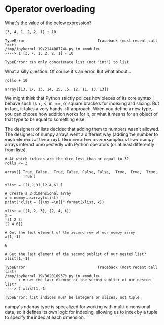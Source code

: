 # Operator overloading
What's the value of the below expression?

    [3, 4, 1, 2, 2, 1] + 10

    TypeError                                 Traceback (most recent call last)
    /tmp/ipykernel_19/2144087748.py in <module>
    ----> 1 [3, 4, 1, 2, 2, 1] + 10

    TypeError: can only concatenate list (not "int") to list


What a silly question. Of course it's an error.
But what about...

    rolls + 10

    array([13, 14, 13, 14, 15, 15, 12, 11, 13, 13])


We might think that Python strictly polices how pieces of its core syntax behave such as +, <, in, ==, or square brackets for indexing and slicing. But in fact, it takes a very hands-off
approach. When you define a new type, you can choose how addition works for it, or what it means for an object of that type to be equal to something else.

The designers of lists decided that adding them to numbers wasn't allowed. The designers of numpy arrays went a different way (adding the number to each element of the array). Here are a
few more examples of how numpy arrays interact unexpectedly with Python operators (or at least differently from lists).

    # At which indices are the dice less than or equal to 3?
    rolls <= 3

    array([ True, False,  True, False, False, False,  True,  True,  True,
            True])

    xlist = [[1,2,3],[2,4,6],]

    # Create a 2-dimensional array
    x = numpy.asarray(xlist)
    print("xlist = {}\nx =\n{}".format(xlist, x))

    xlist = [[1, 2, 3], [2, 4, 6]]
    x =
    [[1 2 3]
    [2 4 6]]

    # Get the last element of the second row of our numpy array
    x[1,-1]

    6

    # Get the last element of the second sublist of our nested list?
    xlist[1,-1]

    TypeError                                 Traceback (most recent call last)
    /tmp/ipykernel_19/3020169379.py in <module>
          1 # Get the last element of the second sublist of our nested list?
    ----> 2 xlist[1,-1]

    TypeError: list indices must be integers or slices, not tuple


numpy's ndarray type is specialized for working with multi-dimensional data, so it defines its own logic for indexing, allowing us to index by a tuple to specify the index at each
dimension.

